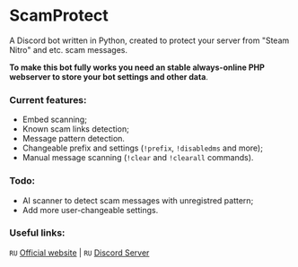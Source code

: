 # ScamProtect
A Discord bot written in Python, created to protect your server from "Steam Nitro" and etc. scam messages.

**To make this bot fully works you need an stable always-online PHP webserver to store your bot settings and other data**.

### Current features:
 - Embed scanning;
 - Known scam links detection;
 - Message pattern detection.
 - Changeable prefix and settings (`!prefix`, `!disabledms` and more);
 - Manual message scanning (`!clear` and `!clearall` commands).
 
### Todo:
 - AI scanner to detect scam messages with unregistred pattern;
 - Add more user-changeable settings.
 
### Useful links:
`RU` [Official website](https://scamprotect.ml) | `RU` [Discord Server](https://discord.com/invite/GpedR6jeZR)
